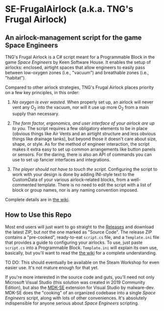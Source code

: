 # SE-FrugalAirlock (a.k.a. TNG's Frugal Airlock)

## An airlock-management script for the game Space Engineers ##

TNG's Frugal Airlock is a C# script meant for a Programmable Block in the game
<i>Space Engineers</i> by Keen Software House. It enables the setup of airlocks:
enclosed, airtight spaces that allow engineers to easily pass between low-oxygen
zones (i.e., "vacuum") and breathable zones (i.e., "habitat").

Compared to other airlock strategies, TNG's Frugal Airlock places priority on a
few key principles, in this order:

1. _No oxygen is ever wasted._ When properly set up, an airlock will never vent
   any O<sub>2</sub> into the vacuum, nor will it use up more O<sub>2</sub> from
   a main supply than necessary.

2. _The form factor, ergonomics, and user interface of your airlock are up to
   you._ The script requires a few obligatory elements to be in place (obvious
   things like Air Vents and an airtight structure and less obvious things like
   drainage tanks), but beyond those it doesn't care about size, shape, or
   style. As for the method of engineer interaction, the script makes it extra
   easy to set up common arrangements like button panels or sensors. For the
   daring, there is also an API of commands you can use to set up fancier
   interfaces and integrations.

3. _The player should not have to touch the script._ Configuring the script to
   work with your design is done by adding INI-style text to the CustomData of
   your various airlock-related blocks, from a well-commented template. There is
   no need to edit the script with a list of block or group names, nor is any
   naming convention imposed.

Complete details are in [the wiki](https://github.com/TheNicestGuy/SE-FrugalAirlock/wiki).

## How to Use this Repo

Most end users will just want to go straight to the
[Releases](https://github.com/TheNicestGuy/SE-FrugalAirlock/releases) and
download the latest ZIP, but _not_ the one marked as "Source Code". The release
ZIP contains a "pre-cooked", ready-to-eat `script.cs` file, and a `Template.ini`
file that provides a guide to configuring your airlocks. To use, just paste
`script.cs` into a Programmable Block. `Template.ini` will explain its own use,
basically, but you'll want to read the [the
wiki](https://github.com/TheNicestGuy/SE-FrugalAirlock/wiki) for a complete
understanding.

TO DO: This should eventually be available on the Steam Workshop for even easier
use. It's not mature enough for that yet.

If you're more interested in the source code and guts, you'll need not only
Microsoft Visual Studio (this solution was created in 2019 Community Edition),
but also the [MDK-SE](https://github.com/malware-dev/MDK-SE) extension for
Visual Studio by malware-dev. MDK-SE does the "cooking" of an organized codebase
into a single <i>Space Engineers</i> script, along with lots of other
conveniences. It's absolutely indispensible for anyone serious about <i>Space
Engineers</i> scripting.